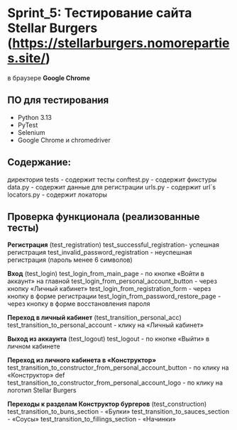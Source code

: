 # Sprint_5: Тестирование сайта **Stellar Burgers** (https://stellarburgers.nomoreparties.site/) 
в браузере **Google Chrome**

## ПО для тестирования
- Python 3.13
- PyTest
- Selenium
- Google Chrome и chromedriver

## Содержание:
директория tests  - содержит тесты
conftest.py - содержит фикстуры
data.py - содержит данные для регистрации
urls.py - содержит url`s
locators.py - cодержит локаторы 

## Проверка функционала (реализованные тесты)

**Регистрация** (test_registration)
 test_successful_registration- успешная регистрация
 test_invalid_password_registration - неуспешная регистрация (пароль менее 6 символов)


**Вход** (test_login)
test_login_from_main_page - по кнопке «Войти в аккаунт» на главной
test_login_from_personal_account_button - через кнопку «Личный кабинет»
test_login_from_registration_form - через кнопку в форме регистрации
test_login_from_password_restore_page - через кнопку в форме восстановления пароля


**Переход в личный кабинет** (test_transition_personal_acc)
test_transition_to_personal_account - клику на «Личный кабинет»


**Выход из аккаунта** (test_logout)
test_logout - по кнопке «Выйти» в личном кабинете


**Переход из личного кабинета в «Конструктор»**
test_transition_to_constructor_from_personal_account_button - по клику на «Конструктор»
def test_transition_to_constructor_from_personal_account_logo - по клику на логотип Stellar Burgers
 
**Переходы к разделам Конструктор бургеров** (test_construction)
test_transition_to_buns_section - «Булки»
test_transition_to_sauces_section -  «Соусы»
test_transition_to_fillings_section - «Начинки»
